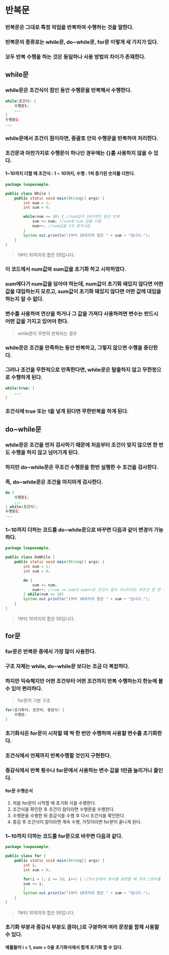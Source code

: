 # 반복문
### 반복문은 그대로 특정 작업을 반복하여 수행하는 것을 말한다.
### 반복문의 종류로는 **while**문, **do~while**문, **for**문 이렇게 세 가지가 있다.
### 모두 반복 수행을 하는 것은 동일하나 사용 방법의 차이가 존재한다.
## while문
### while문은 조건식이 참인 동안 수행문을 반복해서 수행한다.
```java
while(조건식) {
    수행문1;
    ...
}
수행문2;
...
```
### while문에서 조건이 참이라면, 중괄호 안의 수행문을 반복하여 처리한다.
### 조건문과 마찬가지로 수행문이 하나인 경우에는 {}를 사용하지 않을 수 있다.
#### 1~10까지 더할 때 조건식 : 1 ~ 10까지, 수행 : 1씩 증가된 숫자를 더한다.
```java
package loopexample;

public class While {
    public static void main(String[] args) {
        int num = 1;
        int sum = 0;

        while(num <= 10) { //num값이 10이하인 동안 반복
            sum += num; //sum에 num 값을 더함
            num++; //num값을 1씩 증가시킴
        }
        System.out.println("1부터 10까지의 합은 " + sum + "입니다.");
    }
}
```
> 1부터 10까지의 합은 55입니다.
### 이 코드에서 num값와 sum값을 초기화 하고 시작하였다.
### sum에다가 num값을 담아야 하는데, num값이 초기화 돼있지 않다면 어떤 값을 대입하는지 모르고, sum값이 초기화 돼있지 않다면 어떤 값에 대입을 하는지 알 수 없다.
### 변수를 사용하여 연산을 하거나 그 값을 가져다 사용하려면 변수는 반드시 어떤 값을 가지고 있어야 한다.
> while문이 무한히 반복되는 경우
### while문은 조건을 만족하는 동안 반복하고, 그렇지 않으면 수행을 중단한다.
### 그러나 조건을 무한적으로 만족한다면, while문은 탈출하지 않고 무한정으로 수행하게 된다.
```java
while(true) {
    ...
}
```
### 조건식에 **true** 또는 **1**을 넣게 된다면 무한반복을 하게 된다.
## do~while문
### while문은 조건을 먼저 검사하기 때문에 처음부터 조건이 맞지 않으면 한 번도 수행을 하지 않고 넘어가게 된다.
### 하지만 do~while문은 무조건 수행문을 한번 실행한 수 조건을 검사한다.
### 즉, do~while문은 조건을 마지마게 검사한다.
```java
do {
    수행문1;
    ...
} while(조건식);
수행문2;
...
```
### 1~10까지 더하는 코드를 do~while문으로 바꾸면 다음과 같이 변경이 가능하다.
```java
package loopexample;

public class DoWhile {
    public static void main(String[] args) {
        int num = 1;
        int sum = 0;

        do {
            sum += num;
            num++; //sum += num과 num++은 조건이 참이 아니더라도 무조건 한 번 수행
        } while(num <= 10)
        System.out.println("1부터 10까지의 합은 " + sum + "입니다.");
    }
}
```
> 1부터 10까지의 합은 55입니다.
## for문
### for문은 반복문 중에서 가장 많이 사용한다.
### 구조 자체는 while, do~while문 보다는 조금 더 복잡하다.
### 하지만 익숙해지만 어떤 조건부터 어떤 조건까지 반복 수행하는지 한눈에 볼 수 있어 편리하다.
> for문의 기본 구조
```java
for(초기화식; 조건식; 증감식) {
    수행문;
}
```
### 초기화식은 for문이 시작할 때 딱 한 번만 수행하며 사용할 변수를 초기화한다.
### 조건식에서 언제까지 반복수행할 것인지 구현한다.
### 증감식에서 반복 횟수나 for문에서 사용하는 변수 값을 1만큼 늘리거나 줄인다.
#### for문 수행순서
1. 처음 for문이 시작할 때 초기화 식을 수행한다.
2. 조건식을 확인한 후 조건이 참이라면 수행문을 수행한다.
3. 수행문을 수행한 뒤 증감식을 수행 후 다시 조건식을 확인한다.
4. 증감 후 조건식이 참이라면 계속 수행, 거짓이라면 for문이 끝나게 된다.
### 1~10까지 더하는 코드를 for문으로 바꾸면 다음과 같다.
```java
package loopexample;

public class for {
    public static void main(String[] args) {
        int i;
        int sum = 0;

        for(i = 1; i <= 10; i++) { //for문에서 횟수를 표현할 때 주로 i변수를 사용한다.
        sum += i;
        }
        System.out.println("1부터 10까지의 합은 " + sum + "입니다.");
    }
}
```
> 1부터 10까지의 합은 55입니다.
### 초기화 부분과 증감식 부분도 콤마(,)로 구분하여 여러 문장을 함께 사용할 수 있다.
#### 예를들어 i = 1, sum = 0을 초기화식에서 함게 초기화 할 수 있다.